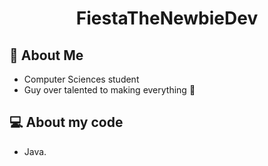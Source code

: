 <center><h1>FiestaTheNewbieDev</h1></center>

## :scroll: About Me
 * Computer Sciences student
 * Guy over talented to making everything :muscle:

 ## :computer: About my code
 * Java.